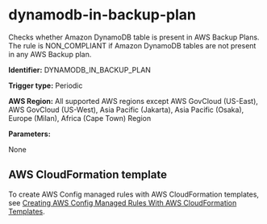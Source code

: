 # dynamodb\-in\-backup\-plan<a name="dynamodb-in-backup-plan"></a>

Checks whether Amazon DynamoDB table is present in AWS Backup Plans\. The rule is NON\_COMPLIANT if Amazon DynamoDB tables are not present in any AWS Backup plan\. 

**Identifier:** DYNAMODB\_IN\_BACKUP\_PLAN

**Trigger type:** Periodic

**AWS Region:** All supported AWS regions except AWS GovCloud \(US\-East\), AWS GovCloud \(US\-West\), Asia Pacific \(Jakarta\), Asia Pacific \(Osaka\), Europe \(Milan\), Africa \(Cape Town\) Region

**Parameters:**

None  

## AWS CloudFormation template<a name="w76aac11c31c17b7d135c15"></a>

To create AWS Config managed rules with AWS CloudFormation templates, see [Creating AWS Config Managed Rules With AWS CloudFormation Templates](aws-config-managed-rules-cloudformation-templates.md)\.